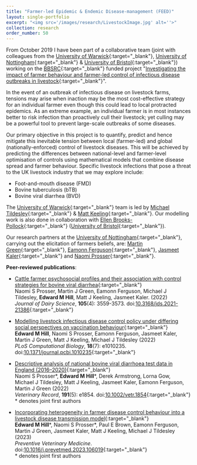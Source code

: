 ```yaml
---
title: "Farmer-led Epidemic & Endemic Disease-management (FEED)"
layout: single-portfolio
excerpt: "<img src='/images/research/LivestockImage.jpg' alt=''>"
collection: research
order_number: 50
---
```


[UoW_link]: https://warwick.ac.uk
[UoN_link]: https://www.nottingham.ac.uk
[UoB_link]: http://www.bristol.ac.uk/?_ga=2.105614851.1683428592.1570613522-1574469779.1562059487

[BBSRC_link]: https://bbsrc.ukri.org

[FEED_link]: https://feed.warwick.ac.uk

[MT_link]: https://warwick.ac.uk/fac/sci/lifesci/people/mtildesley/
[MK_link]: https://www2.warwick.ac.uk/fac/sci/maths/people/staff/matt_keeling/
[EBP_link]: https://www.bristol.ac.uk/people/person/Ellen-Brooks%20Pollock-9ffd9ff9-0949-49c4-97f7-bae51aa23d51/
[MG_link]: https://www.nottingham.ac.uk/vet/people/martin.green
[EF_link]: https://www.nottingham.ac.uk/news/expertiseguide/psychology/professor-eamonn-ferguson.aspx
[JK_link]: https://www.nottingham.ac.uk/news/expertiseguide/veterinary-medicine-science/dr-jasmeet-kaler.aspx
[NP_link]: https://www.nottingham.ac.uk/research/groups/biobank/people/naomi.prosser

From October 2019 I have been part of a collaborative team (joint with colleagues from the [University of Warwick][UoW_link]{:target="_blank"}, [University of Nottingham][UoN_link]{:target="_blank"} & [University of Bristol][UoB_link]{:target="_blank"}) working on the [BBSRC][BBSRC_link]{:target="_blank"} funded project "[Investigating the impact of farmer behaviour and farmer-led control of infectious disease outbreaks in livestock][FEED_link]{:target="_blank"}".

In the event of an outbreak of infectious disease on livestock farms, tensions may arise when inaction may be the most cost-effective strategy for an individual farmer even though this could lead to local protracted epidemics. As an extreme example, an individual farmer is in most instances better to risk infection than proactively cull their livestock; yet culling may be a powerful tool to prevent large-scale outbreaks of some diseases.

Our primary objective in this project is to quantify, predict and hence mitigate this inevitable tension between local (farmer-led) and global (nationally-enforced) control of livestock diseases. This will be achieved by predicting the differences between national-level and farmer-level optimisation of controls using mathematical models that combine disease spread and farmer behaviour. Specific livestock infections that pose a threat to the UK livestock industry that we may explore include:

* Foot-and-mouth disease (FMD)
* Bovine tuberculosis (bTB)
* Bovine viral diarrhea (BVD)

The [University of Warwick][UoW_link]{:target="_blank"} team is led by [Michael Tildesley][MT_link]{:target="_blank"} & [Matt Keeling][MK_link]{:target="_blank"}. Our modelling work is also done in collaboration with [Ellen Brooks- Pollock][EBP_link]{:target="_blank"} ([University of Bristol][UoB_link]{:target="_blank"}).

Our research partners at the [University of Nottingham][UoN_link]{:target="_blank"}, carrying out the elicitation of farmers beliefs, are: [Martin Green][MG_link]{:target="_blank"}, [Eamonn Ferguson][EF_link]{:target="_blank"}, [Jasmeet Kaler][JK_link]{:target="_blank"} and [Naomi Prosser][NP_link]{:target="_blank"}.

**Peer-reviewed publications**:
* [Cattle farmer psychosocial profiles and their association with control strategies for bovine viral diarrhea](https://www.journalofdairyscience.org/article/S0022-0302(22)00053-4/fulltext){:target="_blank"}<br/>
Naomi S Prosser, Martin J Green, Eamonn Ferguson, Michael J Tildesley, **Edward M Hill**, Matt J Keeling, Jasmeet Kaler. (2022)<br/>
*Journal of Dairy Science*, **105**(4): 3559-3573. doi:[10.3168/jds.2021-21386](https://doi.org/10.3168/jds.2021-21386){:target="_blank"}<br/>

* [Modelling livestock infectious disease control policy under differing social perspectives on vaccination behaviour][vacc_behaviour_generic_model_paper]{:target="_blank"}<br/>
**Edward M Hill**, Naomi S Prosser, Eamonn Ferguson, Jasmeet Kaler, Martin J Green, Matt J Keeling, Michael J Tildesley (2022)<br/>
*PLoS Computational Biology*, **18**(7): e1010235.  
doi:[10.1371/journal.pcbi.1010235][vacc_behaviour_generic_model_doi]{:target="_blank"}

* [Descriptive analysis of national bovine viral diarrhoea test data in England (2016–2020)][BVD_data_paper]{:target="_blank"}<br/>
Naomi S Prosser\*, **Edward M Hill**\*, Derek Armstrong, Lorna Gow, Michael J Tildesley, Matt J Keeling, Jasmeet Kaler, Eamonn Ferguson, Martin J Green (2022)<br/>
*Veterinary Record*, **191**(5): e1854. doi:[10.1002/vetr.1854][BVD_data_doi]{:target="_blank"}<br/>
\* denotes joint first authors

* [Incorporating heterogeneity in farmer disease control behaviour into a livestock disease transmission model](https://www.sciencedirect.com/science/article/pii/S0167587723001836){:target="_blank"}<br/>
**Edward M Hill**\*, Naomi S Prosser\*, Paul E Brown, Eamonn Ferguson, Martin J Green, Jasmeet Kaler, Matt J Keeling, Michael J Tildesley (2023)<br/>
*Preventive Veterinary Medicine*. doi:[10.1016/j.prevetmed.2023.106019](https://doi.org/10.1016/j.prevetmed.2023.106019){:target="_blank"}<br/>
\* denotes joint first authors


[vacc_behaviour_generic_model_paper]: https://doi.org/10.1371/journal.pcbi.1010235
[vacc_behaviour_generic_model_doi]: https://doi.org/10.1371/journal.pcbi.1010235

[BVD_data_paper]: https://bvajournals.onlinelibrary.wiley.com/doi/full/10.1002/vetr.1854
[BVD_data_doi]: https://doi.org/10.1002/vetr.1854

